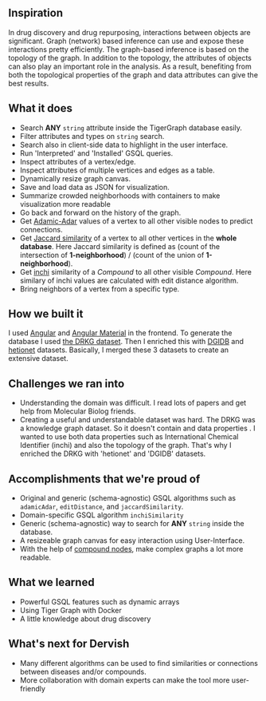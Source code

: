 ## Inspiration

In drug discovery and drug repurposing, interactions between objects are significant. Graph (network) based inference can use and expose these interactions pretty efficiently. The graph-based inference is based on the topology of the graph. In addition to the topology, the attributes of objects can also play an important role in the analysis. As a result, benefiting from both the topological properties of the graph and data attributes can give the best results.

## What it does

- Search **ANY** `string` attribute inside the TigerGraph database easily.
- Filter attributes and types on `string` search.
- Search also in client-side data to highlight in the user interface.
- Run 'Interpreted' and 'Installed' GSQL queries.
- Inspect attributes of a vertex/edge.
- Inspect attributes of multiple vertices and edges as a table.
- Dynamically resize graph canvas.
- Save and load data as JSON for visualization.
- Summarize crowded neighborhoods with containers to make visualization more readable
- Go back and forward on the history of the graph.
- Get [Adamic-Adar](https://en.wikipedia.org/wiki/Adamic%E2%80%93Adar_index) values of a vertex to all other visible nodes to predict connections.
- Get [Jaccard similarity](https://en.wikipedia.org/wiki/Jaccard_index) of a vertex to all other vertices in the **whole database**. Here Jaccard similarity is defined as (count of the intersection of **1-neighborhood**) / (count of the union of **1-neighborhood**).
- Get [inchi](https://en.wikipedia.org/wiki/International_Chemical_Identifier) similarity of a _Compound_ to all other visible _Compound_. Here similary of inchi values are calculated with edit distance algorithm.
- Bring neighbors of a vertex from a specific type.

## How we built it

I used [Angular](https://angular.io/) and [Angular Material](https://material.angular.io/) in the frontend. To generate the database I used [the DRKG dataset](https://github.com/gnn4dr/DRKG). Then I enriched this with [DGIDB](https://dgidb.org/) and [hetionet](https://github.com/hetio/hetionet) datasets. Basically, I merged these 3 datasets to create an extensive dataset.

## Challenges we ran into

- Understanding the domain was difficult. I read lots of papers and get help from Molecular Biolog friends.
- Creating a useful and understandable dataset was hard. The DRKG was a knowledge graph dataset. So it doesn't contain and data properties . I wanted to use both data properties such as International Chemical Identifier (inchi) and also the topology of the graph. That's why I enriched the DRKG with 'hetionet' and 'DGIDB' datasets.

## Accomplishments that we're proud of

- Original and generic (schema-agnostic) GSQL algorithms such as `adamicAdar`, `editDistance`, and `jaccardSimilarity`.
- Domain-specific GSQL algorithm `inchiSimilarity`
- Generic (schema-agnostic) way to search for **ANY** `string` inside the database.
- A resizeable graph canvas for easy interaction using User-Interface.
- With the help of [compound nodes](https://js.cytoscape.org/#notation/compound-nodes), make complex graphs a lot more readable.

## What we learned

- Powerful GSQL features such as dynamic arrays
- Using Tiger Graph with Docker
- A little knowledge about drug discovery

## What's next for Dervish

- Many different algorithms can be used to find similarities or connections between diseases and/or compounds.
- More collaboration with domain experts can make the tool more user-friendly
